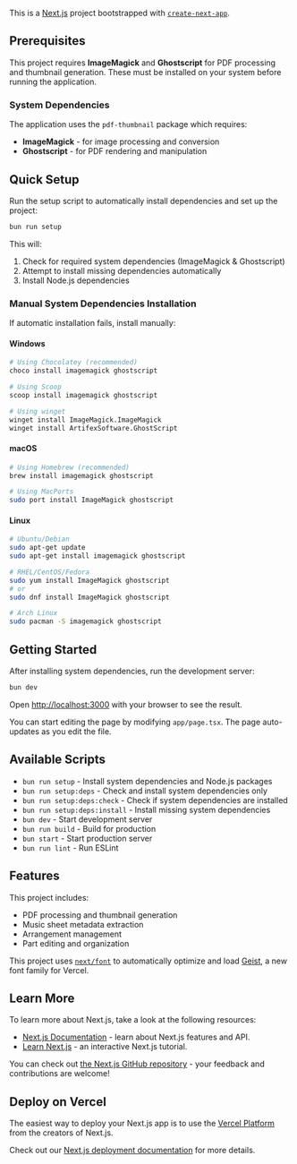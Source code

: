 This is a [Next.js](https://nextjs.org) project bootstrapped with [`create-next-app`](https://nextjs.org/docs/app/api-reference/cli/create-next-app).

## Prerequisites

This project requires **ImageMagick** and **Ghostscript** for PDF processing and thumbnail generation. These must be installed on your system before running the application.

### System Dependencies

The application uses the `pdf-thumbnail` package which requires:

- **ImageMagick** - for image processing and conversion
- **Ghostscript** - for PDF rendering and manipulation

## Quick Setup

Run the setup script to automatically install dependencies and set up the project:

```bash
bun run setup
```

This will:

1. Check for required system dependencies (ImageMagick & Ghostscript)
2. Attempt to install missing dependencies automatically
3. Install Node.js dependencies

### Manual System Dependencies Installation

If automatic installation fails, install manually:

#### Windows

```bash
# Using Chocolatey (recommended)
choco install imagemagick ghostscript

# Using Scoop
scoop install imagemagick ghostscript

# Using winget
winget install ImageMagick.ImageMagick
winget install ArtifexSoftware.GhostScript
```

#### macOS

```bash
# Using Homebrew (recommended)
brew install imagemagick ghostscript

# Using MacPorts
sudo port install ImageMagick ghostscript
```

#### Linux

```bash
# Ubuntu/Debian
sudo apt-get update
sudo apt-get install imagemagick ghostscript

# RHEL/CentOS/Fedora
sudo yum install ImageMagick ghostscript
# or
sudo dnf install ImageMagick ghostscript

# Arch Linux
sudo pacman -S imagemagick ghostscript
```

## Getting Started

After installing system dependencies, run the development server:

```bash
bun dev
```

Open [http://localhost:3000](http://localhost:3000) with your browser to see the result.

You can start editing the page by modifying `app/page.tsx`. The page auto-updates as you edit the file.

## Available Scripts

- `bun run setup` - Install system dependencies and Node.js packages
- `bun run setup:deps` - Check and install system dependencies only
- `bun run setup:deps:check` - Check if system dependencies are installed
- `bun run setup:deps:install` - Install missing system dependencies
- `bun dev` - Start development server
- `bun run build` - Build for production
- `bun start` - Start production server
- `bun run lint` - Run ESLint

## Features

This project includes:

- PDF processing and thumbnail generation
- Music sheet metadata extraction
- Arrangement management
- Part editing and organization

This project uses [`next/font`](https://nextjs.org/docs/app/building-your-application/optimizing/fonts) to automatically optimize and load [Geist](https://vercel.com/font), a new font family for Vercel.

## Learn More

To learn more about Next.js, take a look at the following resources:

- [Next.js Documentation](https://nextjs.org/docs) - learn about Next.js features and API.
- [Learn Next.js](https://nextjs.org/learn) - an interactive Next.js tutorial.

You can check out [the Next.js GitHub repository](https://github.com/vercel/next.js) - your feedback and contributions are welcome!

## Deploy on Vercel

The easiest way to deploy your Next.js app is to use the [Vercel Platform](https://vercel.com/new?utm_medium=default-template&filter=next.js&utm_source=create-next-app&utm_campaign=create-next-app-readme) from the creators of Next.js.

Check out our [Next.js deployment documentation](https://nextjs.org/docs/app/building-your-application/deploying) for more details.

